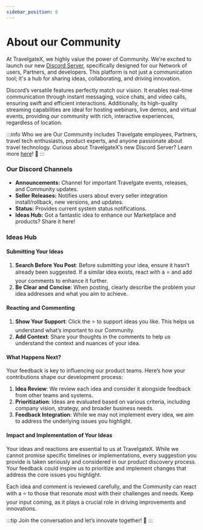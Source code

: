 ```yaml
---
sidebar_position: 6
---
```


# About our Community

At TravelgateX, we highly value the power of Community. We're excited to launch our new [Discord Server](https://discord.com/invite/travelgate), specifically designed for our Network of users, Partners, and developers. This platform is not just a communication tool; it's a hub for sharing ideas, collaborating, and driving innovation.

Discord’s versatile features perfectly match our vision. It enables real-time communication through instant messaging, voice chats, and video calls, ensuring swift and efficient interactions. Additionally, its high-quality streaming capabilities are ideal for hosting webinars, live demos, and virtual events, providing our community with rich, interactive experiences, regardless of location.

:::info Who we are
Our Community includes Travelgate employees, Partners, travel tech enthusiasts, product experts, and anyone passionate about travel technology.
Curious about TravelgateX’s new Discord Server? Learn more [here](https://blog.travelgate.com/en/why-travelgatex-has-set-up-a-discord-server-for-its-community)! 🚀
:::

### Our Discord Channels
- **Announcements:** Channel for important Travelgate events, releases, and Community updates.
- **Seller Releases:** Notifies users about every seller integration install/rollback, new versions, and updates.
- **Status:** Provides current system status notifications.
- **Ideas Hub:** Got a fantastic idea to enhance our Marketplace and products? Share it here!

### Ideas Hub

#### Submitting Your Ideas
1. **Search Before You Post**: Before submitting your idea, ensure it hasn’t already been suggested. If a similar idea exists, react with a ⭐ and add your comments to enhance it further.
2. **Be Clear and Concise**: When posting, clearly describe the problem your idea addresses and what you aim to achieve.

#### Reacting and Commenting
1. **Show Your Support**: Click the ⭐ to support ideas you like. This helps us understand what’s important to our Community.
2. **Add Context**: Share your thoughts in the comments to help us understand the context and nuances of your idea.

#### What Happens Next?
Your feedback is key to influencing our product teams. Here’s how your contributions shape our development process: 
1. **Idea Review**: We review each idea and consider it alongside feedback from other teams and systems.
2. **Prioritization**: Ideas are evaluated based on various criteria, including company vision, strategy, and broader business needs.
3. **Feedback Integration**: While we may not implement every idea, we aim to address the underlying issues you highlight.

#### Impact and Implementation of Your Ideas
Your ideas and reactions are essential to us at TravelgateX. While we cannot promise specific timelines or implementations, every suggestion you provide is taken seriously and considered in our product discovery process. Your feedback could inspire us to prioritize and implement changes that address the core issues you highlight.

Each idea and comment is reviewed carefully, and the Community can react with a ⭐ to those that resonate most with their challenges and needs. Keep your input coming, as it plays a crucial role in driving improvements and innovations.


:::tip
Join the conversation and let’s innovate together! 🚀
:::